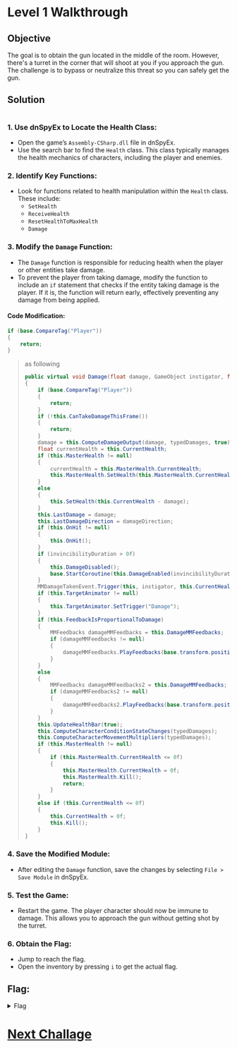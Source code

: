 # Level 1 Walkthrough

## Objective

The goal is to obtain the gun located in the middle of the room. However, there's a turret in the corner that will shoot at you if you approach the gun. The challenge is to bypass or neutralize this threat so you can safely get the gun.

## Solution

# 

### 1. Use dnSpyEx to Locate the Health Class:

- Open the game’s `Assembly-CSharp.dll` file in dnSpyEx.
- Use the search bar to find the `Health` class. This class typically manages the health mechanics of characters, including the player and enemies.

### 2. Identify Key Functions:

- Look for functions related to health manipulation within the `Health` class. These include:
  - `SetHealth`
  - `ReceiveHealth`
  - `ResetHealthToMaxHealth`
  - `Damage`

### 3. Modify the `Damage` Function:

- The `Damage` function is responsible for reducing health when the player or other entities take damage.
- To prevent the player from taking damage, modify the function to include an `if` statement that checks if the entity taking damage is the player. If it is, the function will return early, effectively preventing any damage from being applied.

#### Code Modification:

```csharp
if (base.CompareTag("Player"))
{
    return;
}
```

> as following
> 
> ```csharp
> public virtual void Damage(float damage, GameObject instigator, float flickerDuration, float invincibilityDuration, Vector3 damageDirection, List<TypedDamage> typedDamages = null)
> {
>     if (base.CompareTag("Player"))
>     {
>         return;
>     }
>     if (!this.CanTakeDamageThisFrame())
>     {
>         return;
>     }
>     damage = this.ComputeDamageOutput(damage, typedDamages, true);
>     float currentHealth = this.CurrentHealth;
>     if (this.MasterHealth != null)
>     {
>         currentHealth = this.MasterHealth.CurrentHealth;
>         this.MasterHealth.SetHealth(this.MasterHealth.CurrentHealth - damage);
>     }
>     else
>     {
>         this.SetHealth(this.CurrentHealth - damage);
>     }
>     this.LastDamage = damage;
>     this.LastDamageDirection = damageDirection;
>     if (this.OnHit != null)
>     {
>         this.OnHit();
>     }
>     if (invincibilityDuration > 0f)
>     {
>         this.DamageDisabled();
>         base.StartCoroutine(this.DamageEnabled(invincibilityDuration));
>     }
>     MMDamageTakenEvent.Trigger(this, instigator, this.CurrentHealth, damage, currentHealth);
>     if (this.TargetAnimator != null)
>     {
>         this.TargetAnimator.SetTrigger("Damage");
>     }
>     if (this.FeedbackIsProportionalToDamage)
>     {
>         MMFeedbacks damageMMFeedbacks = this.DamageMMFeedbacks;
>         if (damageMMFeedbacks != null)
>         {
>             damageMMFeedbacks.PlayFeedbacks(base.transform.position, damage, false);
>         }
>     }
>     else
>     {
>         MMFeedbacks damageMMFeedbacks2 = this.DamageMMFeedbacks;
>         if (damageMMFeedbacks2 != null)
>         {
>             damageMMFeedbacks2.PlayFeedbacks(base.transform.position, 1f, false);
>         }
>     }
>     this.UpdateHealthBar(true);
>     this.ComputeCharacterConditionStateChanges(typedDamages);
>     this.ComputeCharacterMovementMultipliers(typedDamages);
>     if (this.MasterHealth != null)
>     {
>         if (this.MasterHealth.CurrentHealth <= 0f)
>         {
>             this.MasterHealth.CurrentHealth = 0f;
>             this.MasterHealth.Kill();
>             return;
>         }
>     }
>     else if (this.CurrentHealth <= 0f)
>     {
>         this.CurrentHealth = 0f;
>         this.Kill();
>     }
> }
> ```

### 4. Save the Modified Module:

- After editing the `Damage` function, save the changes by selecting `File > Save Module` in dnSpyEx.

### 5. Test the Game:

- Restart the game. The player character should now be immune to damage. This allows you to approach the gun without getting shot by the turret.

### 6. Obtain the Flag:

- Jump to reach the flag.
- Open the inventory by pressing `i` to get the actual flag.

## Flag:

<details>
<summary>Flag</summary>
GHCTF{this_is_the_first_flag_woot
}  
<br/>
</details>

</details>

# [Next Challage](level2.md)
